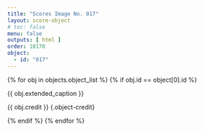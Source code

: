```yaml
---
title: "Scores Image No. 017"
layout: score-object
# toc: false
menu: false
outputs: [ html ]
order: 10170
object:
  - id: "017"
---
```


{% for obj in objects.object_list %}
{% if obj.id == object[0].id %}

{{ obj.extended_caption }}

{{ obj.credit }} {.object-credit}

{% endif %}
{% endfor %}
